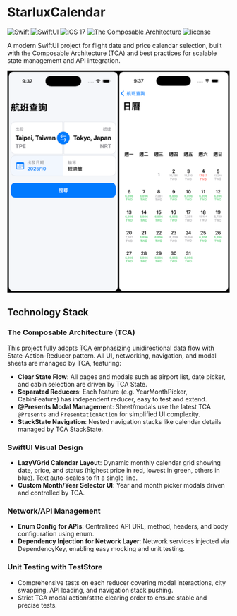 # StarluxCalendar

[![Swift](https://img.shields.io/badge/swift-5.8-brightgreen.svg)](https://developer.apple.com/swift/)
[![SwiftUI](https://img.shields.io/badge/-SwiftUI-ff69b4)](https://developer.apple.com/documentation/swiftui)
![iOS 17](https://img.shields.io/badge/-iOS%2017-blue)
[![The Composable Architecture](https://img.shields.io/badge/-TCA-blue)](https://developer.apple.com/ios/)
[![license](https://img.shields.io/badge/license-mit-brightgreen.svg)](https://en.wikipedia.org/wiki/MIT_License)

A modern SwiftUI project for flight date and price calendar selection, built with the Composable Architecture (TCA) and best practices for scalable state management and API integration.

![image](https://github.com/kevinjay123/StarluxCalendar/blob/main/Image/all.png)

## Technology Stack

### The Composable Architecture (TCA)

This project fully adopts [TCA](https://github.com/pointfreeco/swift-composable-architecture) emphasizing unidirectional data flow with State-Action-Reducer pattern. All UI, networking, navigation, and modal sheets are managed by TCA, featuring:

- **Clear State Flow**: All pages and modals such as airport list, date picker, and cabin selection are driven by TCA State.
- **Separated Reducers**: Each feature (e.g. YearMonthPicker, CabinFeature) has independent reducer, easy to test and extend.
- **@Presents Modal Management**: Sheet/modals use the latest TCA `@Presents` and `PresentationAction` for simplified UI complexity.
- **StackState Navigation**: Nested navigation stacks like calendar details managed by TCA StackState.

### SwiftUI Visual Design

- **LazyVGrid Calendar Layout**: Dynamic monthly calendar grid showing date, price, and status (highest price in red, lowest in green, others in blue). Text auto-scales to fit a single line.
- **Custom Month/Year Selector UI**: Year and month picker modals driven and controlled by TCA.

### Network/API Management

- **Enum Config for APIs**: Centralized API URL, method, headers, and body configuration using enum.
- **Dependency Injection for Network Layer**: Network services injected via DependencyKey, enabling easy mocking and unit testing.

### Unit Testing with TestStore

- Comprehensive tests on each reducer covering modal interactions, city swapping, API loading, and navigation stack pushing.
- Strict TCA modal action/state clearing order to ensure stable and precise tests.
